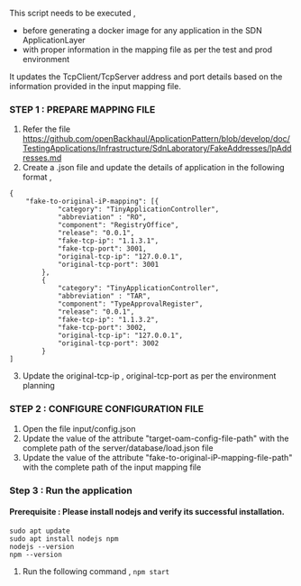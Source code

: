 
This script needs to be executed , 
   - before generating a docker image for any application in the SDN ApplicationLayer
   - with proper information in the mapping file as per the test and prod environment

It updates the TcpClient/TcpServer address and port details based on the information provided in the input mapping file.

### STEP 1 : PREPARE MAPPING FILE

1. Refer the file https://github.com/openBackhaul/ApplicationPattern/blob/develop/doc/TestingApplications/Infrastructure/SdnLaboratory/FakeAddresses/IpAddresses.md
2. Create a .json file and update the details of application in the following format , 
```
{
    "fake-to-original-iP-mapping": [{
            "category": "TinyApplicationController",
            "abbreviation" : "RO",
            "component": "RegistryOffice",
            "release": "0.0.1",
            "fake-tcp-ip": "1.1.3.1",
            "fake-tcp-port": 3001,
            "original-tcp-ip": "127.0.0.1",
            "original-tcp-port": 3001
        },
        {
            "category": "TinyApplicationController",
            "abbreviation" : "TAR",
            "component": "TypeApprovalRegister",
            "release": "0.0.1",
            "fake-tcp-ip": "1.1.3.2",
            "fake-tcp-port": 3002,
            "original-tcp-ip": "127.0.0.1",
            "original-tcp-port": 3002
        }
]

```
3. Update the original-tcp-ip , original-tcp-port as per the environment planning

### STEP 2 : CONFIGURE CONFIGURATION FILE
1. Open the file input/config.json
2. Update the value of the attribute "target-oam-config-file-path" with the complete path of the server/database/load.json file
3. Update the value of the attribute "fake-to-original-iP-mapping-file-path" with the complete path of the input mapping file

### Step 3 : Run the application
#### Prerequisite : Please install nodejs and verify its successful installation.
```
sudo apt update
sudo apt install nodejs npm
nodejs --version
npm --version
```
1. Run the following command , 
`npm start`



